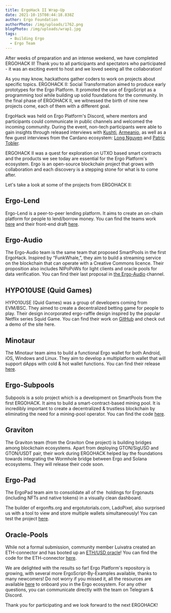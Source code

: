 ```yaml
---
title: ErgoHack II Wrap-Up
date: 2021-10-15T08:44:18.838Z
author: Ergo Foundation
authorPhoto: /img/uploads/1762.png
blogPhoto: /img/uploads/wrap1.jpg
tags:
  - Building Ergo
  - Ergo Team
---
```

<!--StartFragment-->

After weeks of preparation and an intense weekend, we have completed ERGOHACK II! Thank you to all participants and spectators who participated - it was an exciting event to host and we loved seeing all the collaboration!



As you may know, hackathons gather coders to work on projects about specific topics. ERGOHACK II: Social Transformation aimed to produce early prototypes for the Ergo Platform. It promoted the use of ErgoScript as a programming tool while building up solid foundations for the community. In the final phase of ERGOHACK II, we witnessed the birth of nine new projects come, each of them with a different goal.



ErgoHack was held on Ergo Platform's Discord, where mentors and participants could communicate in public channels and welcomed the incoming community. During the event, non-tech participants were able to gain insights through released interviews with [Kushti](https://www.youtube.com/watch?v=d7C3lyyhSP0), [Armeanio](https://www.youtube.com/watch?v=oqun_AQvCw4), as well as a few guest interviews from the Cardano ecosystem: [Long Nguyen](https://www.youtube.com/watch?v=0tA7ZSRCodE) and [Patric Tobler](https://www.youtube.com/watch?v=vQGSzJHZJNE&t=347s). 



ERGOHACK II was a quest for exploration on UTXO based smart contracts and the products we see today are essential for the Ergo Platform's ecosystem. Ergo is an open-source blockchain project that grows with collaboration and each discovery is a stepping stone for what is to come after.



Let's take a look at some of the projects from ERGOHACK II:



## Ergo-Lend



Ergo-Lend is a peer-to-peer lending platform. It aims to create an on-chain platform for people to lend/borrow money. You can find the teams work [here](https://github.com/Ergo-Lend/ergo-lend-documentation) and their front-end draft [here](https://www.ergolend.org/#).



## Ergo-Audio



The Ergo-Audio team is the same team that proposed SmartPools in the first ErgoHack. Inspired by “FunkWhale,”, they aim to build a streaming service on the blockchain that can operate with a Creative Commons licence. Their proposition also includes NIPoPoWs for light clients and oracle pools for data verification. You can find their last proposal in [the Ergo-Audio](https://discord.gg/k3MHPXKg) channel.



## HYPO10USE (Quid Games)



HYPO10USE (Quid Games) was a group of developers coming from EVM/BSC. They aimed to create a decentralized betting game for people to play. Their design incorporated ergo-raffle design inspired by the popular Netflix series Squid Game. You can find their work on [GitHub](https://github.com/hypo10use/quid-games) and check out a demo of the site here. 



## Minotaur



The Minotaur team aims to build a functional Ergo wallet for both Android, iOS, Windows and Linux. They aim to develop a multiplatform wallet that will support dApps with cold & hot wallet functions. You can find their release [here](https://github.com/minotaur-ergo/minotaur-wallet).



## Ergo-Subpools



Subpools is a solo project which is a development on SmartPools from the first ERGOHACK. It aims to build a smart-contract-based mining pool. It is incredibly important to create a decentralized & trustless blockchain by eliminating the need for a mining-pool operator. You can find the code [here](https://github.com/K-Singh/ergo-subpooling).



## Graviton



The Graviton team (from the Graviton One project) is building bridges among blockchain ecosystems. Apart from deploying GTON/SigUSD and GTON/USDT pair, their work during ERGOHACK helped lay the foundations towards integrating the Wormhole bridge between Ergo and Solana ecosystems. They will release their code soon.



## Ergo-Pad



The ErgoPad team aim to consolidate all of the  holdings for Ergonauts (including NFTs and native tokens) in a visually clean dashboard.



The builder of ergonfts.org and ergotutorials.com, LadoPixel, also surprised us with a tool to view and store multiple wallets simultaneously! You can test the project [here](https://ergowallets.org/).



## Oracle-Pools



While not a formal submission, community member Luivatra created an ETH-connector and has booted up an [ETH/USD oracle](https://i.imgur.com/0nueBER.png)! You can find the code for the ETH-connector [here](https://www.reddit.com/r/ergonauts/comments/q6jn65/ergohack_ii_update/).



We are delighted with the results so far! Ergo Platform's repository is growing, with several more ErgoScript-By-Examples available, thanks to many newcomers! Do not worry if you missed it, all the resources are available [here](https://ergohack.io/resources/) to onboard you in the Ergo ecosystem. For any other questions, you can communicate directly with the team on Telegram & Discord.



Thank you for participating and we look forward to the next ERGOHACK!



<!--EndFragment-->